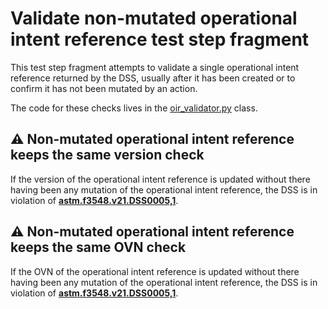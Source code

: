 # Validate non-mutated operational intent reference test step fragment

This test step fragment attempts to validate a single operational intent reference returned by the DSS,
usually after it has been created or to confirm it has not been mutated by an action.

The code for these checks lives in the [oir_validator.py](../../../validators/oir_validator.py) class.

## ⚠️ Non-mutated operational intent reference keeps the same version check

If the version of the operational intent reference is updated without there having been any mutation of the operational intent reference, the DSS is in violation of **[astm.f3548.v21.DSS0005,1](../../../../../../../requirements/astm/f3548/v21.md)**.

## ⚠️ Non-mutated operational intent reference keeps the same OVN check

If the OVN of the operational intent reference is updated without there having been any mutation of the operational intent reference, the DSS is in violation of **[astm.f3548.v21.DSS0005,1](../../../../../../../requirements/astm/f3548/v21.md)**.
